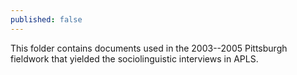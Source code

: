 ```yaml
---
published: false
---
```


This folder contains documents used in the 2003--2005 Pittsburgh fieldwork that yielded the sociolinguistic interviews in APLS.

